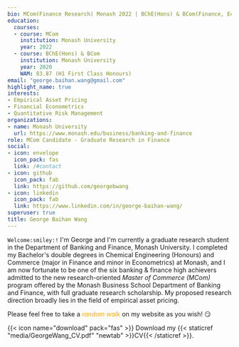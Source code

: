 ```yaml
---
bio: MCom(Finance Research) Monash 2022 | BChE(Hons) & BCom(Finance, Econometrics) Monash 2020
education:
  courses:
  - course: MCom
    institution: Monash University
    year: 2022
  - course: BChE(Hons) & BCom
    institution: Monash University
    year: 2020
    WAM: 83.87 (H1 First Class Honours) 
email: "george.baihan.wang@gmail.com"
highlight_name: true
interests:
- Empirical Asset Pricing
- Financial Econometrics
- Quantitative Risk Management
organizations:
- name: Monash University
  url: https://www.monash.edu/business/banking-and-finance
role: MCom Candidate - Graduate Research in Finance 
social:
- icon: envelope
  icon_pack: fas
  link: /#contact
- icon: github
  icon_pack: fab
  link: https://github.com/georgebwang
- icon: linkedin
  icon_pack: fab
  link: https://www.linkedin.com/in/george-baihan-wang/
superuser: true
title: George Baihan Wang
---
```


`Welcome:smiley:!` I'm George and I'm currently a graduate research student in the Department of Banking and Finance, Monash University. I completed my Bachelor's double degrees in Chemical Engineering (Honours) and Commerce (major in Finance and minor in Econometrics) at Monash, and I am now fortunate to be one of the six banking & finance high achievers admitted to the new research-oriented *Master of Commerce (MCom)* program offered by the Monash Business School Department of Banking and Finance, with full graduate research scholarship. My proposed research direction broadly lies in the field of empirical asset pricing.

Please feel free to take a *<span style="color:orange">random walk</span>* on my website as you wish! :smirk:

{{< icon name="download" pack="fas" >}} Download my {{< staticref "media/GeorgeWang_CV.pdf" "newtab" >}}CV{{< /staticref >}}.
